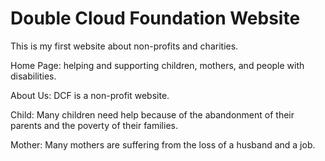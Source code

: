 # Double Cloud Foundation Website

This is my first website about non-profits and charities.

Home Page: helping and supporting children, mothers, and people with disabilities.

About Us: DCF is a non-profit website.

Child: Many children need help because of the abandonment of their parents and the poverty of their families.

Mother: Many mothers are suffering from the loss of a husband and a job.
